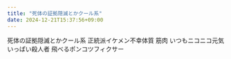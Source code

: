 ```yaml
---
title: "死体の証拠隠滅とかクール系"
date: 2024-12-21T15:37:56+09:00
---
```

死体の証拠隠滅とかクール系
正統派イケメン不幸体質
筋肉
いつもニコニコ元気いっぱい殺人者
飛べるポンコツフィクサー

